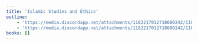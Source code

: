 ```yaml
---
title: 'Islamic Studies and Ethics'
outline:
    - 'https://media.discordapp.net/attachments/1182217012718600242/1182239248175341688/Islamiat_1.jpg?ex=6583f919&is=65718419&hm=cdf04bf9dd94ac7e96bfc74915965308fa5b5d8ae31c65d63e9dbc65cb2d444d&=&format=webp&width=388&height=675'
    - 'https://media.discordapp.net/attachments/1182217012718600242/1182239248443785266/Islamiat_2.jpg?ex=6583f919&is=65718419&hm=a014046db3b4a5cf0f221015d750118dda66f0efbf71936a9a5ead9467262c4a&=&format=webp&width=673&height=676'
books: []
---
```

